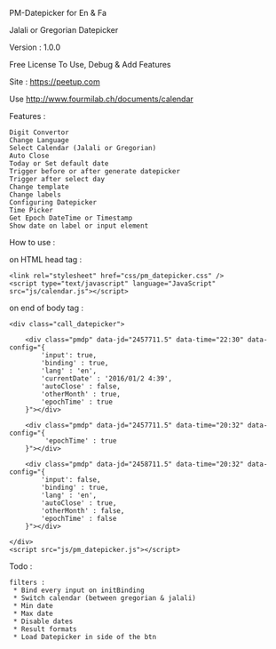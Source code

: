 PM-Datepicker for En & Fa

Jalali or Gregorian Datepicker

Version : 1.0.0

Free License To Use, Debug & Add Features

Site : https://peetup.com

Use http://www.fourmilab.ch/documents/calendar

Features :

    Digit Convertor
    Change Language
    Select Calendar (Jalali or Gregorian)
    Auto Close
    Today or Set default date
    Trigger before or after generate datepicker
    Trigger after select day
    Change template
    Change labels
    Configuring Datepicker
    Time Picker
    Get Epoch DateTime or Timestamp
    Show date on label or input element
    
How to use :

on HTML head tag :

    <link rel="stylesheet" href="css/pm_datepicker.css" />
    <script type="text/javascript" language="JavaScript" src="js/calendar.js"></script>
    
on end of body tag :

    <div class="call_datepicker">
    
        <div class="pmdp" data-jd="2457711.5" data-time="22:30" data-config="{
            'input': true,
            'binding' : true,
            'lang' : 'en',
            'currentDate' : '2016/01/2 4:39',
            'autoClose' : false,
            'otherMonth' : true,
            'epochTime' : true
        }"></div>
    
        <div class="pmdp" data-jd="2457711.5" data-time="20:32" data-config="{
             'epochTime' : true
        }"></div>
    
        <div class="pmdp" data-jd="2458711.5" data-time="20:32" data-config="{
            'input': false,
            'binding' : true,
            'lang' : 'en',
            'autoClose' : true,
            'otherMonth' : false,
            'epochTime' : false
        }"></div>
        
    </div>
    <script src="js/pm_datepicker.js"></script>

Todo :
    
    filters :
     * Bind every input on initBinding
     * Switch calendar (between gregorian & jalali)
     * Min date
     * Max date
     * Disable dates
     * Result formats
     * Load Datepicker in side of the btn